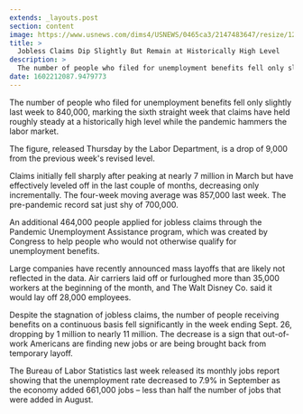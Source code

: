 ```yaml
--- 
extends: _layouts.post 
section: content 
image: https://www.usnews.com/dims4/USNEWS/0465ca3/2147483647/resize/1200x%3E/quality/85/?url=http%3A%2F%2Fmedia.beam.usnews.com%2F8e%2F7b09de3b340ff6f912d1635124eb6a%2Fmedia%3A4a17a264f8934fc1b3173f53bda68ad2Virus_Outbreak_98802.jpg 
title: > 
  Jobless Claims Dip Slightly But Remain at Historically High Level 
description: > 
  The number of people who filed for unemployment benefits fell only slightly last week to 840,000, marking the sixth straight week that claims have held roughly steady at a historically high level while the pandemic hammers the labor market.The figure, released Thursday by the Labor Department, is a drop of 9,000 from the previous week's revised level.Claims initially fell sharply after peaking at nearly 7 million in March but have effectively leveled off in the last couple of months, decreasing only incrementally.An additional 464,000 people applied for jobless claims through the Pandemic Unemployment Assistance program, which was created by Congress to help people who would not otherwise qualify for unemployment benefits.The decrease is a sign that out-of-work Americans are finding new jobs or are being brought back from temporary layoff. 
date: 1602212087.9479773 
--- 
```

The number of people who filed for unemployment benefits fell only slightly last week to 840,000, marking the sixth straight week that claims have held roughly steady at a historically high level while the pandemic hammers the labor market.

The figure, released Thursday by the Labor Department, is a drop of 9,000 from the previous week's revised level.

Claims initially fell sharply after peaking at nearly 7 million in March but have effectively leveled off in the last couple of months, decreasing only incrementally. The four-week moving average was 857,000 last week. The pre-pandemic record sat just shy of 700,000.

An additional 464,000 people applied for jobless claims through the Pandemic Unemployment Assistance program, which was created by Congress to help people who would not otherwise qualify for unemployment benefits.

Large companies have recently announced mass layoffs that are likely not reflected in the data. Air carriers laid off or furloughed more than 35,000 workers at the beginning of the month, and The Walt Disney Co. said it would lay off 28,000 employees.

Despite the stagnation of jobless claims, the number of people receiving benefits on a continuous basis fell significantly in the week ending Sept. 26, dropping by 1 million to nearly 11 million. The decrease is a sign that out-of-work Americans are finding new jobs or are being brought back from temporary layoff.

The Bureau of Labor Statistics last week released its monthly jobs report showing that the unemployment rate decreased to 7.9% in September as the economy added 661,000 jobs – less than half the number of jobs that were added in August.